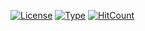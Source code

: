  [![License](https://img.shields.io/badge/license-GPL--3.0-green.svg)](https://opensource.org/licenses/GPL-3.0)
[![Type](https://img.shields.io/badge/type-%2Fbin%2Fsh-red.svg)](https://en.wikipedia.org/?title=Bourne_shell)
[![HitCount](http://hits.dwyl.io/slaserx/stalker.svg)](http://hits.dwyl.io/slaserx/stalker)
